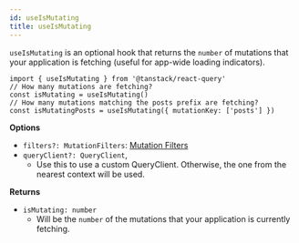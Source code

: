 ```yaml
---
id: useIsMutating
title: useIsMutating
---
```


`useIsMutating` is an optional hook that returns the `number` of mutations that your application is fetching (useful for app-wide loading indicators).

```tsx
import { useIsMutating } from '@tanstack/react-query'
// How many mutations are fetching?
const isMutating = useIsMutating()
// How many mutations matching the posts prefix are fetching?
const isMutatingPosts = useIsMutating({ mutationKey: ['posts'] })
```

**Options**

- `filters?: MutationFilters`: [Mutation Filters](./guides/filters#mutation-filters)
- `queryClient?: QueryClient`,
  - Use this to use a custom QueryClient. Otherwise, the one from the nearest context will be used.

**Returns**

- `isMutating: number`
  - Will be the `number` of the mutations that your application is currently fetching.
